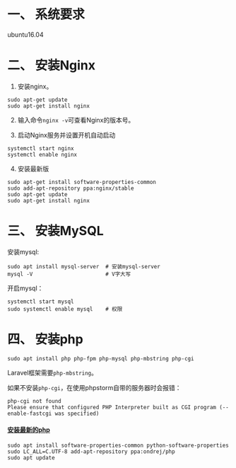 # 一、 系统要求
ubuntu16.04  

# 二、 安装Nginx
1. 安装nginx。  
```
sudo apt-get update
sudo apt-get install nginx
```

2. 输入命令`nginx -v`可查看Nginx的版本号。  

3. 启动Nginx服务并设置开机自动启动
```
systemctl start nginx
systemctl enable nginx
```
4. 安装最新版
```
sudo apt-get install software-properties-common
sudo add-apt-repository ppa:nginx/stable 
sudo apt-get update
sudo apt-get install nginx
```

# 三、 安装MySQL
安装mysql:  
```
sudo apt install mysql-server  # 安装mysql-server
mysql -V                       # V字大写
```
开启mysql：  
```
systemctl start mysql
sudo systemctl enable mysql    # 权限
```

# 四、 安装php
```
sudo apt install php php-fpm php-mysql php-mbstring php-cgi
```
Laravel框架需要`php-mbstring`。  

如果不安装`php-cgi`，在使用phpstorm自带的服务器时会报错：  
```
php-cgi not found
Please ensure that configured PHP Interpreter built as CGI program (--enable-fastcgi was specified)
```

#### [安装最新的php](https://www.rosehosting.com/blog/how-to-install-php-7-3-on-ubuntu-16-04/)
```
sudo apt install software-properties-common python-software-properties
sudo LC_ALL=C.UTF-8 add-apt-repository ppa:ondrej/php
sudo apt update
```

